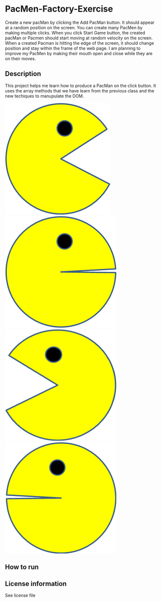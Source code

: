 # PacMen-Factory-Exercise
Create a new pacMan by clicking the Add PacMan button. It should appear at a random position on the screen. You can create many PacMen by making multiple clicks. When you click Start Game button, the created pacMan or Pacmen should start moving at random velocity on the screen. When a created Pacman is hitting the edge of the screen, it should change position and stay within the frame of the web page. 
I am planning to improve my PacMen by making their mouth open and close while they are on their moves.
## Description
This project helps me learn how to produce a PacMan on the click button. It uses the array methods that we have learn from the previous class and the new techiques to manupulate the DOM.


![](images/PacMan1.png) ![](images/PacMan2.png)
![](images/PacMan3.png) ![](images/PacMan4.png)
## How to run

## License information
See license file
